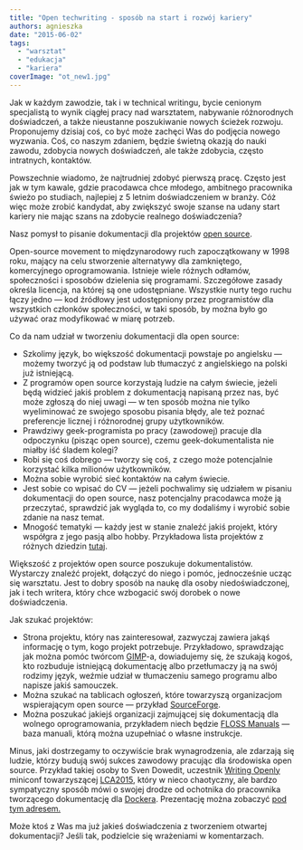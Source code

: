 ```yaml
---
title: "Open techwriting - sposób na start i rozwój kariery"
authors: agnieszka
date: "2015-06-02"
tags:
  - "warsztat"
  - "edukacja"
  - "kariera"
coverImage: "ot_new1.jpg"
---
```


Jak w każdym zawodzie, tak i w technical writingu, bycie cenionym specjalistą to
wynik ciągłej pracy nad warsztatem, nabywanie różnorodnych doświadczeń, a także
nieustanne poszukiwanie nowych ścieżek rozwoju. Proponujemy dzisiaj coś, co być
może zachęci Was do podjęcia nowego wyzwania. Coś, co naszym zdaniem, będzie
świetną okazją do nauki zawodu, zdobycia nowych doświadczeń, ale także zdobycia,
często intratnych, kontaktów.

Powszechnie wiadomo, że najtrudniej zdobyć pierwszą pracę. Często jest jak w tym
kawale, gdzie pracodawca chce młodego, ambitnego pracownika świeżo po studiach,
najlepiej z 5 letnim doświadczeniem w branży. Cóż więc może zrobić kandydat, aby
zwiększyć swoje szanse na udany start kariery nie mając szans na zdobycie
realnego doświadczenia?

Nasz pomysł to pisanie dokumentacji dla projektów
[open source](http://en.wikipedia.org/wiki/Open_source "Open source").

Open-source movement to międzynarodowy ruch zapoczątkowany w 1998 roku, mający
na celu stworzenie alternatywy dla zamkniętego, komercyjnego oprogramowania.
Istnieje wiele różnych odłamów, społeczności i sposobów dzielenia się
programami. Szczegółowe zasady określa licencja, na której są one udostępniane.
Wszystkie nurty tego ruchu łączy jedno — kod źródłowy jest udostępniony przez
programistów dla wszystkich członków społeczności, w taki sposób, by można było
go używać oraz modyfikować w miarę potrzeb.

Co da nam udział w tworzeniu dokumentacji dla open source:

- Szkolimy język, bo większość dokumentacji powstaje po angielsku —
  możemy tworzyć ją od podstaw lub tłumaczyć z angielskiego na polski już
  istniejącą.
- Z programów open source korzystają ludzie na całym świecie, jeżeli będą
  widzieć jakiś problem z dokumentacją napisaną przez nas, być może zgłoszą do
  niej uwagi — w ten sposób można nie tylko wyeliminować ze swojego sposobu
  pisania błędy, ale też poznać preferencje licznej i różnorodnej grupy
  użytkowników.
- Prawdziwy geek-programista po pracy (zawodowej) pracuje dla odpoczynku (pisząc
  open source), czemu geek-dokumentalista nie miałby iść śladem kolegi?
- Robi się coś dobrego — tworzy się coś, z czego może potencjalnie korzystać
  kilka milionów użytkowników.
- Można sobie wyrobić sieć kontaktów na całym świecie.
- Jest sobie co wpisać do CV — jeżeli pochwalimy się udziałem w pisaniu
  dokumentacji do open source, nasz potencjalny pracodawca może ją przeczytać,
  sprawdzić jak wygląda to, co my dodaliśmy i wyrobić sobie zdanie na nasz
  temat.
- Mnogość tematyki — każdy jest w stanie znaleźć jakiś projekt, który współgra z
  jego pasją albo hobby. Przykładowa lista projektów z różnych dziedzin
  [tutaj](http://en.wikipedia.org/wiki/List_of_free_and_open-source_software_packages "Lista projektów").

Większość z projektów open source poszukuje dokumentalistów. Wystarczy znaleźć
projekt, dołączyć do niego i pomóc, jednocześnie ucząc się warsztatu. Jest to
dobry sposób na naukę dla osoby niedoświadczonej, jak i tech writera, który chce
wzbogacić swój dorobek o nowe doświadczenia.

Jak szukać projektów:

- Strona projektu, który nas zainteresował, zazwyczaj zawiera jakąś informację o
  tym, kogo projekt potrzebuje. Przykładowo, sprawdzając jak można pomóc twórcom
  [GIMP](http://www.gimp.org/ "GIMP")\-a, dowiadujemy się, że szukają kogoś, kto
  rozbuduje istniejącą dokumentację albo przetłumaczy ją na swój rodzimy język,
  weźmie udział w tłumaczeniu samego programu albo napisze jakiś samouczek.
- Można szukać na tablicach ogłoszeń, które towarzyszą organizacjom wspierającym
  open source —
  przykład [SourceForge](http://sourceforge.net/p/forge/helpwanted/ "SourceForge").
- Można poszukać jakiejś organizacji zajmującej się dokumentacją dla wolnego
  oprogramowania, przykładem niech będzie
  [FLOSS Manuals](http://www.flossmanuals.org/%20 "Floss Manuals") — baza
  manuali, którą można uzupełniać o własne instrukcje.

Minus, jaki dostrzegamy to oczywiście brak wynagrodzenia, ale zdarzają się
ludzie, którzy budują swój sukces zawodowy pracując dla środowiska open source.
Przykład takiej osoby to Sven Dowedit, uczestnik
[Writing Openly](http://www.stc-aus.org.au/watch-the-talks-from-the-writing-openly-miniconf-at-lca2015/ "WO miniconf")
miniconf towarzyszącej
[LCA2015](https://www.youtube.com/user/linuxconfau2015/feed "LCA 2015"), który w
nieco chaotyczny, ale bardzo sympatyczny sposób mówi o swojej drodze od
ochotnika do pracownika tworzącego dokumentację dla
[Dockera](https://www.docker.com/ "Docker"). Prezentację można zobaczyć
[pod tym adresem.](https://www.youtube.com/watch?v=MBljpRkwbgM "Sven Dowedit")

Może ktoś z Was ma już jakieś doświadczenia z tworzeniem otwartej dokumentacji?
Jeśli tak, podzielcie się wrażeniami w komentarzach.
